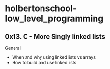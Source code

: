 # holbertonschool-low_level_programming

## 0x13. C - More Singly linked lists

General

- When and why using linked lists vs arrays
- How to build and use linked lists

